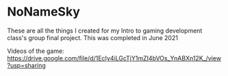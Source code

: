 # NoNameSky
These are all the things I created for my Intro to gaming development class's group final project.
This was completed in June 2021

Videos of the game:
https://drive.google.com/file/d/1EcIy4iLGcTjY1mZI4bVOs_YnABXn12K_/view?usp=sharing
